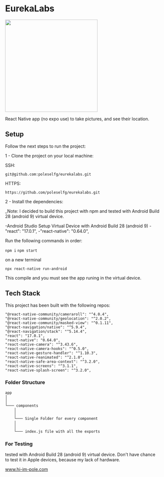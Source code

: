 # EurekaLabs



<img src="./demo-min.gif" width="300" height="auto"/>

React Native app (no expo use) to take pictures, and see their location.

## Setup

Follow the next steps to run the project:

1 - Clone the project on your local machine:

SSH:

`git@github.com:poleselfg/eurekalabs.git`

HTTPS:

`https://github.com/poleselfg/eurekalabs.git`

2 - Install the dependencies:

_Note: I decided to build this project with npm and tested  with Android Build 28 (android 9) virtual device.

-Android Studio
  Setup Virtual Device with Android Build 28 (android 9)
-"react": "17.0.1",
-"react-native": "0.64.0",

Run the following commands in order:

`npm i`
`npm start`

on a new terminal

`npx react-native run-android`

This compile and you must see the app runing in the virtual device.

## Tech Stack

This project has been built with the following repos:

    "@react-native-community/cameraroll": "^4.0.4",
    "@react-native-community/geolocation": "^2.0.2",
    "@react-native-community/masked-view": "^0.1.11",
    "@react-navigation/native": "^5.9.4",
    "@react-navigation/stack": "^5.14.4",
    "react": "17.0.1",
    "react-native": "0.64.0",
    "react-native-camera": "^3.43.6",
    "react-native-camera-hooks": "^0.5.0",
    "react-native-gesture-handler": "^1.10.3",
    "react-native-reanimated": "^2.1.0",
    "react-native-safe-area-context": "^3.2.0",
    "react-native-screens": "^3.1.1",
    "react-native-splash-screen": "^3.2.0",
    
### Folder Structure

```
app
│
│
└─── components
    │
    │
    └─── Single Folder for every component
    │
    │
    └─── index.js file with all the exports

```
### For Testing

tested with Android Build 28 (android 9) virtual device. Don't have chance to test it in Apple devices, because my lack of hardware.



www.hi-im-pole.com





